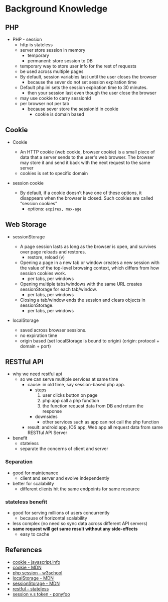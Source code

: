 
# Background Knowledge

## PHP

* PHP - session
    * http is stateless
    * server store session in memory
        * temporary
        * permanent: store session to DB
    * temporary way to store user info for the rest of requests
    * be used across multiple pages
    * By default, session variables last until the user closes the browser
        * because the sever do not set session expiration time
    * Default php.ini sets the session expiration time to 30 minutes.
        * then your session last even though the user close the browser
    * may use cookie to carry sessionId
    * per browser not per tab
        * because sever store the sessionId in cookie
            * cookie is domain based


## Cookie

* Cookie
  * An HTTP cookie (web cookie, browser cookie) is a small piece of data that a server sends to the user's web browser. The browser may store it and send it back with the next request to the same server
  * cookies is set to specific domain

* session cookie
    * By default, if a cookie doesn’t have one of these options, it disappears when the browser is closed. Such cookies are called “session cookies”
        * options: `expires, max-age`


## Web Storage
* sessionStorage
    * A page session lasts as long as the browser is open, and survives over page reloads and restores.
        * restore, reload (v)
    * Opening a page in a new tab or window creates a new session with the value of the top-level browsing context, which differs from how session cookies work.
        * per tabs, per windows
    * Opening multiple tabs/windows with the same URL creates sessionStorage for each tab/window.
        * per tabs, per windows
    * Closing a tab/window ends the session and clears objects in sessionStorage.
        * per tabs, per windows

* localStorage
    * saved across browser sessions.
    * no expiration time
    * origin based (set localStorage is bound to origin) (origin: protocol + domain + port)


## RESTful API
* why we need restful api
    * so we can serve multiple services at same time
        * cause: in old time, say session-based php app.
            * steps
                1. user clicks button on page
                2. php app call a php function
                3. the function request data from DB and return the response
            * downsides
                * other services such as app can not call the php function
        * result: android app, IOS app, Web app all request data from same RESTful API Server
* benefit
  * stateless
  * separate the concerns of client and server


### Separation
* good for maintenance
  * client and server and evolve independently
* better for scalability
  * different clients hit the same endpoints for same resource


### stateless benefit
* good for serving millions of users concurrently
    * because of horizontal scalability
* less complex (no need so sync data across different API servers)
* **same request will get same result without any side-effects**
    * easy to cache


## References
* [cookie - javascript.info](https://javascript.info/cookie)
* [cookie - MDN](https://developer.mozilla.org/en-US/docs/Web/HTTP/Cookies)
* [php session - w3school](https://www.w3schools.com/php/php_sessions.asp)
* [localStorage - MDN](https://developer.mozilla.org/en-US/docs/Web/API/Window/localStorage)
* [sessionStorage - MDN](https://developer.mozilla.org/en-US/docs/Web/API/Window/sessionStorage)
* [restful - stateless](https://restfulapi.net/statelessness/)
* [session v.s token - ponyfoo](https://ponyfoo.com/articles/json-web-tokens-vs-session-cookies)
